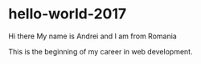 # hello-world-2017

Hi there
My  name is Andrei and I am from Romania

This is the beginning of my career in  web development.
